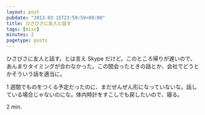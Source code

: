 ```yaml
---
layout: post
pubdate: "2013-03-15T23:59:59+09:00"
title: ひさびさに友人と話す
tags: [misc]
minutes: 2
pagetype: posts
---
```

ひさびさに友人と話す。とは言え Skype だけど。このところ帰りが遅いので、あんまりタイミングが合わなかった。この間会ったときの話とか、会社でどうとかそういう話を適当に。

1 週間でものをつくる予定だったのに、まだぜんぜん形になっていないな。話している場合じゃないのにな。体内時計をすこしでも戻したいので、寝る。

2 min.

